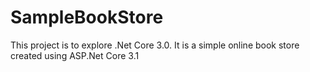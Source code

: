 # SampleBookStore
This project is to explore .Net Core 3.0. It is a simple online book store created using ASP.Net Core 3.1
